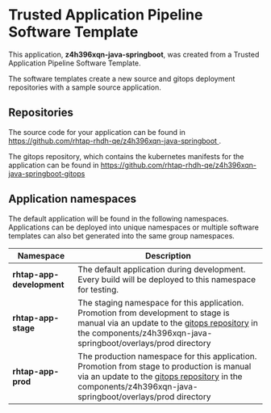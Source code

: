 # Trusted Application Pipeline Software Template

This application, **z4h396xqn-java-springboot**, was created from a Trusted Application Pipeline Software Template.

The software templates create a new source and gitops deployment repositories with a sample source application. 

## Repositories

The source code for your application can be found in [https://github.com/rhtap-rhdh-qe/z4h396xqn-java-springboot ](https://github.com/rhtap-rhdh-qe/z4h396xqn-java-springboot ).
 
The gitops repository, which contains the kubernetes manifests for the application can be found in 
[https://github.com/rhtap-rhdh-qe/z4h396xqn-java-springboot-gitops ](https://github.com/rhtap-rhdh-qe/z4h396xqn-java-springboot-gitops ) 

## Application namespaces 

The default application will be found in the following namespaces. Applications can be deployed into unique namespaces or multiple software templates can also bet generated into the same group namespaces.  

|  Namespace   |  Description   |  
| -------- | -------- |   
| **rhtap-app-development** | The default application during development. Every build will be deployed to this namespace for testing. | 
| **rhtap-app-stage** | The staging namespace for this application. Promotion from development to stage is manual via an update to the [gitops repository](https://github.com/rhtap-rhdh-qe/z4h396xqn-java-springboot-gitops ) in the components/z4h396xqn-java-springboot/overlays/prod directory |  
| **rhtap-app-prod** | The production namespace for this application. Promotion from stage to production is manual via an update to the [gitops repository](https://github.com/rhtap-rhdh-qe/z4h396xqn-java-springboot-gitops ) in the components/z4h396xqn-java-springboot/overlays/prod directory | 